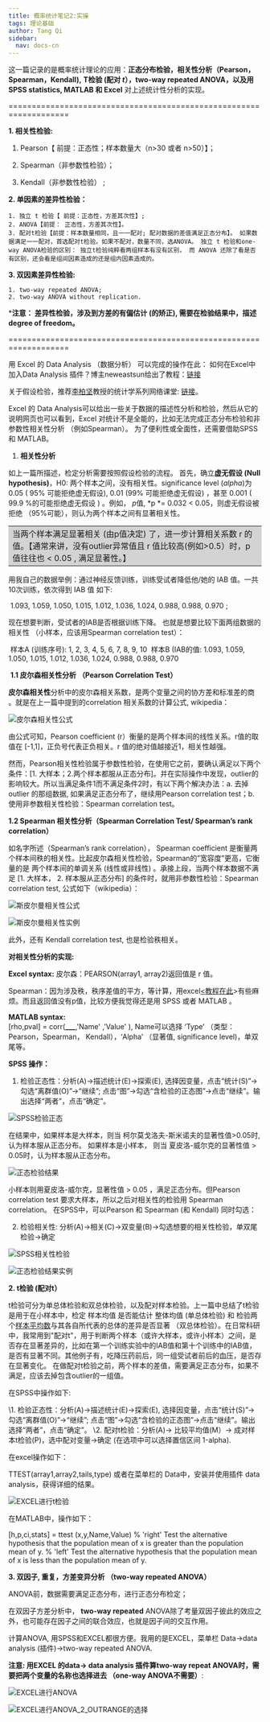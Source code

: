 ```yaml
---
title: 概率统计笔记2:实操
tags: 理论基础
author: Tang Qi
sidebar:
  nav: docs-cn
---
```


 这一篇记录的是概率统计理论的应用：**正态分布检验，相关性分析（Pearson，Spearman，Kendall),**    **T检验 (配对 *t*），two-way repeated ANOVA，以及用 SPSS statistics, MATLAB 和 Excel** 对上述统计性分析的实现。

<!--more-->

===================================================================

**1. 相关性检验:**

1. Pearson【 前提：正态性；样本数量大（n>30 或者 n>50）】；

 2. Spearman（非参数性检验）；
 3. Kendall（非参数性检验） ;

**2. 单因素的差异性检验：** 

 	1. 独立 t 检验【 前提：正态性，方差其次性】; 
 	2. ANOVA【前提： 正态性，方差其次性】。
 	3. 配对t检验【前提：样本数量相同，且一一配对; 配对数据的差值满足正态分布】。 如果数据满足一一配对，首选配对t检验。如果不配对，数量不同，选ANOVA。 独立 t 检验和one-way ANOVA检验的区别： 独立t检验纯粹看两组样本有没有区别， 而 ANOVA 还除了看是否有区别，还会看是组间因素造成的还是组内因素造成的。

**3. 双因素差异性检验:** 

 	1. two-way repeated ANOVA;
 	2. two-way ANOVA without replication.

 ***注意： 差异性检验，涉及到方差的有偏估计 (的矫正), 需要在检验结果中，描述 degree of freedom。**

===================================================================

用 Excel 的 Data Analysis （数据分析） 可以完成的操作在此：
如何在Excel中加入Data Analysis 插件？博主neweastsun给出了教程：[链接](https://blog.csdn.net/neweastsun/article/details/39317449)

关于假设检验，推荐[李柏坚](https://www.youtube.com/watch?v=RjIaSP2IAvE)教授的统计学系列网络课堂: [链接](https://blog.csdn.net/neweastsun/article/details/39317449)。

Excel 的 Data Analysis可以给出一些关于数据的描述性分析和检验，然后从它的说明网页也可以看到，Excel 对统计不是全能的，比如无法完成正态分布检验和非参数性相关性分析 （例如Spearman）。 为了便利性或全面性，还需要借助SPSS 和 MATLAB。



1. **相关性分析**

如上一篇所描述，检定分析需要按照假设检验的流程。
首先，确立**虚无假设 (Null hypothesis)**，H0: 两个样本之间，没有相关性。significance level (*alpha*)为 0.05 ( 95% 可能拒绝虚无假设), 0.01 (99% 可能拒绝虚无假设) ，甚至 0.001 ( 99.9 %的可能拒绝虚无假设 ) 。例如， *p*值, *p *= 0.032 < 0.05，则虚无假设被拒绝 （95%可能），则认为两个样本之间有显著相关性。

<table><tr><td bgcolor=#D3D3D3>当两个样本满足显著相关 (由p值决定) 了，进一步计算相关系数 r 的值。【通常来讲，没有outlier异常值且 r 值比较高(例如>0.5）时，p值往往也 < 0.05 , 满足显著性。】</td></tr></table>

用我自己的数据举例：通过神经反馈训练，训练受试者降低他/她的 IAB 值。一共10次训练，依次得到 IAB 值 如下:

​		1.093, 1.059, 1.050, 1.015, 1.012, 1.036, 1.024, 0.988, 0.988, 0.970 ;

现在想要判断，受试者的IAB是否根据训练下降。 也就是想要比较下面两组数据的相关性 （小样本，应该用Spearman correlation test）：

​		样本A (训练序号): 1, 2, 3, 4, 5, 6, 7, 8, 9, 10
​		样本B (IAB的值: 1.093, 1.059, 1.050, 1.015, 1.012, 1.036, 1.024, 0.988, 0.988, 0.970

​	**1.1 皮尔森相关性分析** **（Pearson Correlation Test）**

**皮尔森相关性**分析中的皮尔森相关系数，是两个变量之间的协方差和标准差的商 。就是在上一篇中提到的correlation 相关系数的计算公式, wikipedia：

![皮尔森相关性公式](https://github.com/iqgnat/iqgnat.github.io/raw/master/assets/images/2019_05_14_Probability_and_statistics_notes_2/01.jpg)

由公式可知，Pearson coefficient (r）衡量的是两个样本间的线性关系。r值的取值在 [-1,1]，正负号代表正负相关。r 值的绝对值越接近1，相关性越强。

然而，Pearson相关性检验属于参数性检验，在使用它之前，要确认满足以下两个条件：[1. 大样本；2.两个样本都服从正态分布]。并在实际操作中发现，outlier的影响较大。所以当满足条件1而不满足条件2时，有以下两个解决办法：a. 去掉 outlier 的那组数据, 如果满足正态分布了，继续用Pearson correlation test；b. 使用非参数相关性检验：Spearman correlation test。



**1.2 Spearman 相关性分析（Spearman Correlation Test/ Spearman’s rank correlation）**

如名字所述（Spearman’s rank correlation）， Spearman coefficient 是衡量两个样本间秩的相关性。比起皮尔森相关性检验，Spearman的”宽容度”更高，它衡量的是 两个样本间的单调关系 (线性或非线性) 。承接上段，当两个样本数据不满足 [1. 大样本， 2. 样本服从正态分布] 的条件时，就用非参数性检验：Spearman correlation test, 公式如下（wikipedia）：

![斯皮尔曼相关性公式](https://github.com/iqgnat/iqgnat.github.io/raw/master/assets/images/2019_05_14_Probability_and_statistics_notes_2/02.PNG)

![斯皮尔曼相关性实例](https://github.com/iqgnat/iqgnat.github.io/raw/master/assets/images/2019_05_14_Probability_and_statistics_notes_2/03.webp)

此外，还有 Kendall correlation test, 也是检验秩相关。

**对相关性分析的实现:** 

**Excel syntax:**  皮尔森：PEARSON(array1, array2)返回值是 r 值。 

Spearman：因为涉及秩，秩序差值的平方，等计算，用excel[<教程在此](https://www.youtube.com/watch?v=JwwlzKLBvZQ)>有些麻 烦。而且返回值没有p值，比较方便我觉得还是用 SPSS 或者 MATLAB 。

**MATLAB syntax:**  
[rho,pval] = corr(**___**,'Name' ,'Value' ), Name可以选择 ‘Type’ （类型：Pearson，Spearman， Kendall），‘Alpha’ （显著值, significance level)，单双尾等。

**SPSS 操作：** 

1. 检验正态性：分析(A)->描述统计(E)->探索(E), 选择因变量，点击“统计(S)”->勾选“离群值(O)”->“继续”;  点击“图”->勾选“含检验的正态图”->点击“继续”。输出选择“两者”，点击“确定”。

![SPSS检验正态](https://github.com/iqgnat/iqgnat.github.io/raw/master/assets/images/2019_05_14_Probability_and_statistics_notes_2/04.webp)

在结果中，如果样本是大样本，则当 柯尔莫戈洛夫-斯米诺夫的显著性值>0.05时, 认为样本服从正态分布。 如果样本是小样本， 则当 夏皮洛-威尔克的显著性值 > 0.05时，认为样本服从正态分布。

![正态检验结果](https://github.com/iqgnat/iqgnat.github.io/raw/master/assets/images/2019_05_14_Probability_and_statistics_notes_2/05.PNG)

小样本则用夏皮洛-威尔克，显著性值 > 0.05 ，满足正态分布。但Pearson correlation test 要求大样本，所以之后对相关性的检验用 Spearman correlation。 在SPSS中，可以Pearson 和 Spearman (和 Kendall) 同时勾选：

2. 检验相关性: 分析(A)->相关(C)->双变量(B)->勾选想要的相关性检验，单双尾检验->确定

![SPSS相关性检验](https://github.com/iqgnat/iqgnat.github.io/raw/master/assets/images/2019_05_14_Probability_and_statistics_notes_2/06.webp)

![正态检验结果实例](https://github.com/iqgnat/iqgnat.github.io/raw/master/assets/images/2019_05_14_Probability_and_statistics_notes_2/07.PNG)

**2. t检验 (配对t）**

 t检验可分为单总体检验和双总体检验，以及配对样本检验。上一篇中总结了t检验是用于在小样本中，检定 样本均值 是否能估计 整体均值 (单总体检验) 和  检验两个[样本平均数](https://baike.baidu.com/item/样本平均数)与其各自所代表的总体的差异是否显著 （双总体检验）。在日常科研中，我常用到"配对t"，用于判断两个样本（或许大样本，或许小样本）之间，是否存在显著差异的，比如在第一个训练实验中的IAB值和第十个训练中的IAB值，是否有显著不同。其他例子有，吃降压药前后，同一组受试者前后的血压，是否存在显著变化。
在做配对t检验之前，两个样本的差值，需要满足正态分布，如果不满足，应该去掉包含outlier的一组值。

在SPSS中操作如下:

 \1. 检验正态性：分析(A)->描述统计(E)->探索(E), 选择因变量，点击“统计(S)”->勾选“离群值(O)”->“继续”;  点击“图”->勾选“含检验的正态图”->点击“继续”。输出选择“两者”，点击“确定”。 
\2.  配对t检验：分析(A)-> 比较平均值(M）-> 成对样本t检验(P)，选中配对变量->确定 (在选项中可以选择置信区间 1-alpha).

在excel操作如下：

 TTEST(array1,array2,tails,type) 
或者在菜单栏的 Data中，安装并使用插件 data analysis，获得详细的结果。

![EXCEL进行t检验](https://github.com/iqgnat/iqgnat.github.io/raw/master/assets/images/2019_05_14_Probability_and_statistics_notes_2/08.PNG)



在MATLAB中，操作如下：

 [h,p,ci,stats] = ttest (x,y,Name,Value) 
% 'right'    Test the alternative hypothesis that the population mean of x is greater than the population mean of y.
 % 'left'    Test the alternative hypothesis that the population mean of x is less than the population mean of y.

**3. 双因子, 重复，方差变异分析 （two-way repeated ANOVA）**

ANOVA前，数据需要满足正态分布，进行正态分布检定；

在双因子方差分析中， **two-way repeated**  ANOVA除了考量双因子彼此的效应之外，也可能存在因子之间的联合效应，也就是因子间的交互作用。

计算ANOVA, 用SPSS和EXCEL都很方便。我用的是EXCEL，菜单栏 Data->data analysis (插件)->two-way repeated ANOVA.

**注意: 用EXCEL 的data-> data analysis 插件算two-way repeat ANOVA时，需要把两个变量的名称也选择进去 （one-way ANOVA不需要）**:

![EXCEL进行ANOVA](https://github.com/iqgnat/iqgnat.github.io/raw/master/assets/images/2019_05_14_Probability_and_statistics_notes_2/09.png)

![EXCEL进行ANOVA_2_OUTRANGE的选择](https://github.com/iqgnat/iqgnat.github.io/raw/master/assets/images/2019_05_14_Probability_and_statistics_notes_2/10.png)